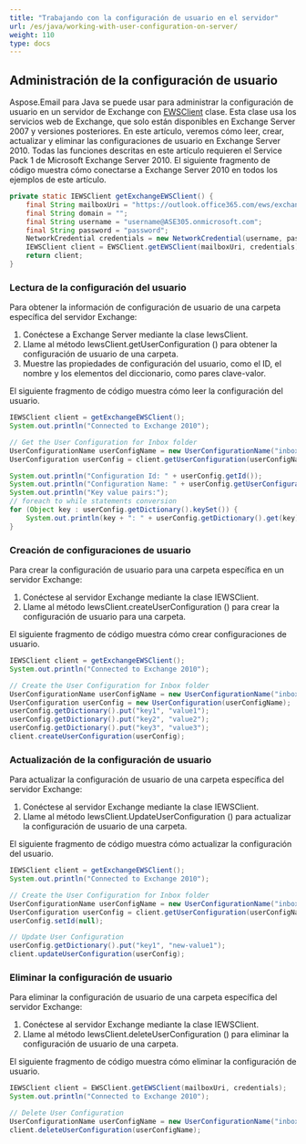 ```yaml
---
title: "Trabajando con la configuración de usuario en el servidor"
url: /es/java/working-with-user-configuration-on-server/
weight: 110
type: docs
---
```



## **Administración de la configuración de usuario**
Aspose.Email para Java se puede usar para administrar la configuración de usuario en un servidor de Exchange con [EWSClient](https://apireference.aspose.com/email/java/com.aspose.email/ewsclient) clase. Esta clase usa los servicios web de Exchange, que solo están disponibles en Exchange Server 2007 y versiones posteriores. En este artículo, veremos cómo leer, crear, actualizar y eliminar las configuraciones de usuario en Exchange Server 2010. Todas las funciones descritas en este artículo requieren el Service Pack 1 de Microsoft Exchange Server 2010. El siguiente fragmento de código muestra cómo conectarse a Exchange Server 2010 en todos los ejemplos de este artículo.



~~~Java
private static IEWSClient getExchangeEWSClient() {
    final String mailboxUri = "https://outlook.office365.com/ews/exchange.asmx";
    final String domain = "";
    final String username = "username@ASE305.onmicrosoft.com";
    final String password = "password";
    NetworkCredential credentials = new NetworkCredential(username, password, domain);
    IEWSClient client = EWSClient.getEWSClient(mailboxUri, credentials);
    return client;
}
~~~
### **Lectura de la configuración del usuario**
Para obtener la información de configuración de usuario de una carpeta específica del servidor Exchange:

1. Conéctese a Exchange Server mediante la clase IewsClient.
1. Llame al método IewsClient.getUserConfiguration () para obtener la configuración de usuario de una carpeta.
1. Muestre las propiedades de configuración del usuario, como el ID, el nombre y los elementos del diccionario, como pares clave-valor.

El siguiente fragmento de código muestra cómo leer la configuración del usuario.



~~~Java
IEWSClient client = getExchangeEWSClient();
System.out.println("Connected to Exchange 2010");

// Get the User Configuration for Inbox folder
UserConfigurationName userConfigName = new UserConfigurationName("inbox.config", client.getMailboxInfo().getInboxUri());
UserConfiguration userConfig = client.getUserConfiguration(userConfigName);

System.out.println("Configuration Id: " + userConfig.getId());
System.out.println("Configuration Name: " + userConfig.getUserConfigurationName().getName());
System.out.println("Key value pairs:");
// foreach to while statements conversion
for (Object key : userConfig.getDictionary().keySet()) {
    System.out.println(key + ": " + userConfig.getDictionary().get(key).toString());
}
~~~
### **Creación de configuraciones de usuario**
Para crear la configuración de usuario para una carpeta específica en un servidor Exchange:

1. Conéctese al servidor Exchange mediante la clase IEWSClient.
1. Llame al método IewsClient.createUserConfiguration () para crear la configuración de usuario para una carpeta.

El siguiente fragmento de código muestra cómo crear configuraciones de usuario.



~~~Java
IEWSClient client = getExchangeEWSClient();
System.out.println("Connected to Exchange 2010");

// Create the User Configuration for Inbox folder
UserConfigurationName userConfigName = new UserConfigurationName("inbox.config", client.getMailboxInfo().getInboxUri());
UserConfiguration userConfig = new UserConfiguration(userConfigName);
userConfig.getDictionary().put("key1", "value1");
userConfig.getDictionary().put("key2", "value2");
userConfig.getDictionary().put("key3", "value3");
client.createUserConfiguration(userConfig);
~~~
### **Actualización de la configuración de usuario**
Para actualizar la configuración de usuario de una carpeta específica del servidor Exchange:

1. Conéctese al servidor Exchange mediante la clase IEWSClient.
1. Llame al método IewsClient.UpdateUserConfiguration () para actualizar la configuración de usuario de una carpeta.

El siguiente fragmento de código muestra cómo actualizar la configuración del usuario.



~~~Java
IEWSClient client = getExchangeEWSClient();
System.out.println("Connected to Exchange 2010");

// Create the User Configuration for Inbox folder
UserConfigurationName userConfigName = new UserConfigurationName("inbox.config", client.getMailboxInfo().getInboxUri());
UserConfiguration userConfig = client.getUserConfiguration(userConfigName);
userConfig.setId(null);

// Update User Configuration
userConfig.getDictionary().put("key1", "new-value1");
client.updateUserConfiguration(userConfig);
~~~
### **Eliminar la configuración de usuario**
Para eliminar la configuración de usuario de una carpeta específica del servidor Exchange:

1. Conéctese al servidor Exchange mediante la clase IEWSClient.
1. Llame al método IewsClient.deleteUserConfiguration () para eliminar la configuración de usuario de una carpeta.

El siguiente fragmento de código muestra cómo eliminar la configuración de usuario.



~~~Java
IEWSClient client = EWSClient.getEWSClient(mailboxUri, credentials);
System.out.println("Connected to Exchange 2010");

// Delete User Configuration
UserConfigurationName userConfigName = new UserConfigurationName("inbox.config", client.getMailboxInfo().getInboxUri());
client.deleteUserConfiguration(userConfigName);
~~~